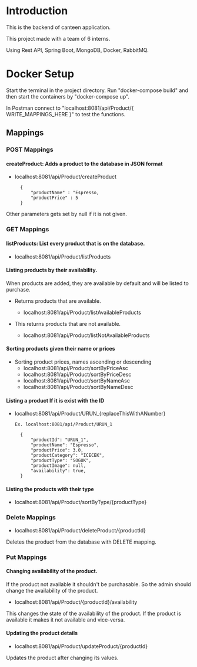 # Introduction

This is the backend of canteen application.

This project made with a team of 6 interns.

Using Rest API, Spring Boot, MongoDB, Docker, RabbitMQ. 

# Docker Setup

Start the terminal in the project directory. Run "docker-compose build" and then start the containers by "docker-compose up".

In Postman connect to "localhost:8081/api/Product/{ WRITE_MAPPINGS_HERE }" to test the functions.

## Mappings
### POST Mappings
#### createProduct: Adds a product to the database in JSON format

- localhost:8081/api/Product/createProduct

        {
            "productName" : "Espresso,
            "productPrice" : 5
        }

Other parameters gets set by null if it is not given.

### GET Mappings
#### listProducts: List every product that is on the database.
- localhost:8081/api/Product/listProducts

#### Listing products by their availability.
When products are added, they are available by default and will be listed to purchase.
- Returns products that are available.
  - localhost:8081/api/Product/listAvailableProducts

- This returns products that are not available.
  - localhost:8081/api/Product/listNotAvailableProducts


#### Sorting products given their name or prices

- Sorting product prices, names ascending or descending
  - localhost:8081/api/Product/sortByPriceAsc
  - localhost:8081/api/Product/sortByPriceDesc
  - localhost:8081/api/Product/sortByNameAsc
  - localhost:8081/api/Product/sortByNameDesc

#### Listing a product If it is exist with the ID
- localhost:8081/api/Product/URUN_{replaceThisWithANumber}

      Ex. localhost:8081/api/Product/URUN_1
     
        {
            "productId": "URUN_1",
            "productName": "Espresso",
            "productPrice": 3.0,
            "productCategory": "ICECEK",
            "productType": "SOGUK",
            "productImage": null,
            "availability": true,
        }         

#### Listing the products with their type
- localhost:8081/api/Product/sortByType/{productType}

### Delete Mappings
- localhost:8081/api/Product/deleteProduct/{productId}

Deletes the product from the database with DELETE mapping.

### Put Mappings
#### Changing availability of the product.
If the product not available it shouldn't be purchasable. So the admin should change the availability of the product.
- localhost:8081/api/Product/{productId}/availability

This changes the state of the availability of the product. If the product is available it makes it not available and vice-versa.

#### Updating the product details
- localhost:8081/api/Product/updateProduct/{productId}

Updates the product after changing its values.